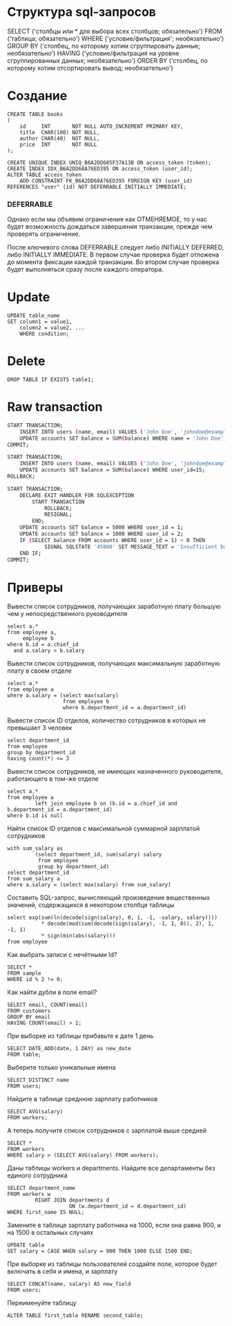 # Структура sql-запросов

SELECT ('столбцы или * для выбора всех столбцов; обязательно')
FROM ('таблица; обязательно')
WHERE ('условие/фильтрация'; необязательно')
GROUP BY ('столбец, по которому хотим сгруппировать данные; необязательно')
HAVING ('условие/фильтрация на уровне сгруппированных данных; необязательно')
ORDER BY ('столбец, по которому хотим отсортировать вывод; необязательно')

# Создание

```mysql
CREATE TABLE books
(
    id     INT       NOT NULL AUTO_INCREMENT PRIMARY KEY,
    title  CHAR(100) NOT NULL,
    author CHAR(40)  NOT NULL,
    price  INT       NOT NULL
);

CREATE UNIQUE INDEX UNIQ_B6A2DD685F37A13B ON access_token (token);
CREATE INDEX IDX_B6A2DD68A76ED395 ON access_token (user_id);
ALTER TABLE access_token
    ADD CONSTRAINT FK_B6A2DD68A76ED395 FOREIGN KEY (user_id) REFERENCES "user" (id) NOT DEFERRABLE INITIALLY IMMEDIATE;
```

### DEFERRABLE

Однако если мы объявим ограничение как ОТМЕНЯЕМОЕ, то у нас будет возможность дождаться завершения транзакции, прежде чем проверять ограничение.

После ключевого слова DEFERRABLE следует либо INITIALLY DEFERRED, либо INITIALLY IMMEDIATE. В первом случае проверка будет отложена до момента фиксации каждой транзакции. Во втором случае проверка будет выполняться сразу после каждого
оператора.

# Update

```mysql
UPDATE table_name
SET column1 = value1,
    column2 = value2, ...
    WHERE condition;
```

# Delete

```mysql
DROP TABLE IF EXISTS table1;
```

# Raw transaction

```bash
START TRANSACTION;
    INSERT INTO users (name, email) VALUES ('John Doe', 'johndoe@example.com');
    UPDATE accounts SET balance = SUM(balance) WHERE name = 'John Doe';
COMMIT;

START TRANSACTION;
    INSERT INTO users (name, email) VALUES ('John Doe', 'johndoe@example.com');
    UPDATE accounts SET balance = SUM(balance) WHERE user_id=15;
ROLLBACK;

START TRANSACTION;
    DECLARE EXIT HANDLER FOR SQLEXCEPTION
        START TRANSACTION
            ROLLBACK;
            RESIGNAL;
        END;
    UPDATE accounts SET balance = 5000 WHERE user_id = 1;
    UPDATE accounts SET balance = 1000 WHERE user_id = 2;
    IF (SELECT balance FROM accounts WHERE user_id = 1) < 0 THEN
            SIGNAL SQLSTATE '45000' SET MESSAGE_TEXT = 'Insufficient balance';
    END IF;
COMMIT;
```

# Приверы

Вывести список сотрудников, получающих заработную плату большую чем у непосредственного руководителя

```mysql
select a.*
from employee a,
     employee b
where b.id = a.chief_id
  and a.salary > b.salary
```

Вывести список сотрудников, получающих максимальную заработную плату в своем отделе

```mysql
select a.*
from employee a
where a.salary = (select max(salary)
                  from employee b
                  where b.department_id = a.department_id)
```

Вывести список ID отделов, количество сотрудников в которых не превышает 3 человек

```mysql
select department_id
from employee
group by department_id
having count(*) <= 3
```

Вывести список сотрудников, не имеющих назначенного руководителя, работающего в том-же отделе

```mysql
select a.*
from employee a
         left join employee b on (b.id = a.chief_id and b.department_id = a.department_id)
where b.id is null
```

Найти список ID отделов с максимальной суммарной зарплатой сотрудников

```mysql
with sum_salary as
         (select department_id, sum(salary) salary
          from employee
          group by department_id)
select department_id
from sum_salary a
where a.salary = (select max(salary) from sum_salary) 
```

Составить SQL-запрос, вычисляющий произведение вещественных значений, содержащихся в некотором столбце таблицы

```mysql
select exp(sum(ln(decode(sign(salary), 0, 1, -1, -salary, salary))))
           * decode(mod(sum(decode(sign(salary), -1, 1, 0)), 2), 1, -1, 1)
           * sign(min(abs(salary)))
from employee
```

Как выбрать записи с нечётными Id?

```mysql
SELECT *
FROM sample
WHERE id % 2 != 0;
```

Как найти дубли в поле email?

```mysql
SELECT email, COUNT(email)
FROM customers
GROUP BY email
HAVING COUNT(email) > 1;
```

При выборке из таблицы прибавьте к дате 1 день

```mysql
SELECT DATE_ADD(date, 1 DAY) as new_date
FROM table;
```

Выберите только уникальные имена

```mysql
SELECT DISTINCT name
FROM users;
```

Найдите в таблице среднюю зарплату работников

```mysql
SELECT AVG(salary)
FROM workers;
```

А теперь получите список сотрудников с зарплатой выше средней

```mysql
SELECT *
FROM workers
WHERE salary > (SELECT AVG(salary) FROM workers);
```

Даны таблицы workers и departments. Найдите все департаменты без единого сотрудника

```mysql
SELECT department_name
FROM workers w
         RIGHT JOIN departments d
                    ON (w.department_id = d.department_id)
WHERE first_name IS NULL;
```

Замените в таблице зарплату работника на 1000, если она равна 900, и на 1500 в остальных случаях

```mysql
UPDATE table
SET salary = CASE WHEN salary = 900 THEN 1000 ELSE 1500 END;
```

При выборке из таблицы пользователей создайте поле, которое будет включать в себя и имена, и зарплату

```mysql
SELECT CONCAT(name, salary) AS new_field
FROM users;
```

Переименуйте таблицу

```mysql
ALTER TABLE first_table RENAME second_table;
```
